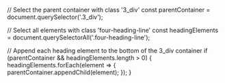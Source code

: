 // Select the parent container with class '3_div'
const parentContainer = document.querySelector('.3_div');

// Select all elements with class 'four-heading-line'
const headingElements = document.querySelectorAll('.four-heading-line');

// Append each heading element to the bottom of the 3_div container
if (parentContainer && headingElements.length > 0) {
  headingElements.forEach(element => {
    parentContainer.appendChild(element);
  });
}
